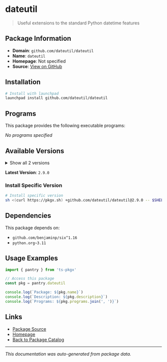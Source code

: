 # dateutil

> Useful extensions to the standard Python datetime features

## Package Information

- **Domain**: `github.com/dateutil/dateutil`
- **Name**: `dateutil`
- **Homepage**: Not specified
- **Source**: [View on GitHub](https://github.com/pkgxdev/pantry/tree/main/projects/github.com/dateutil/dateutil/package.yml)

## Installation

```bash
# Install with launchpad
launchpad install github.com/dateutil/dateutil
```

## Programs

This package provides the following executable programs:

*No programs specified*

## Available Versions

<details>
<summary>Show all 2 versions</summary>

- `2.9.0`, `2.8.2`

</details>

**Latest Version**: `2.9.0`

### Install Specific Version

```bash
# Install specific version
sh <(curl https://pkgx.sh) +github.com/dateutil/dateutil@2.9.0 -- $SHELL -i
```

## Dependencies

This package depends on:

- `github.com/benjaminp/six^1.16`
- `python.org~3.11`

## Usage Examples

```typescript
import { pantry } from 'ts-pkgx'

// Access this package
const pkg = pantry.dateutil

console.log(`Package: ${pkg.name}`)
console.log(`Description: ${pkg.description}`)
console.log(`Programs: ${pkg.programs.join(', ')}`)
```

## Links

- [Package Source](https://github.com/pkgxdev/pantry/tree/main/projects/github.com/dateutil/dateutil/package.yml)
- [Homepage](#)
- [Back to Package Catalog](../../../package-catalog.md)

---

*This documentation was auto-generated from package data.*
